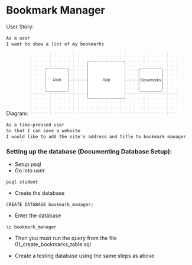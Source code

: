 # Bookmark Manager

User Story:

```
As a user
I want to show a list of my bookmarks
```
Diagram:
<img src='images/list_diagram.png'>

```
As a time-pressed user
So that I can save a website
I would like to add the site's address and title to bookmark manager
```

### Setting up the database (Documenting Database Setup):
- Setup psql
- Go into user
```
psql student
```
- Create the database
```
CREATE DATABASE bookmark_manager;
```
- Enter the database
```
\c bookmark_manager
```
- Then you must run the query from the file 01_create_bookmarks_table.sql


- Create a testing database using the same steps as above

